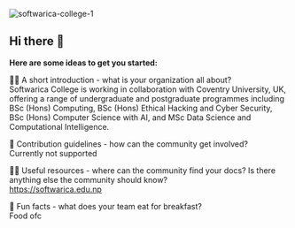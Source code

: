 ![softwarica-college-1](https://github.com/user-attachments/assets/d90fe6cb-dd2b-4ecb-a065-b36cbb063a36)

## Hi there 👋

**Here are some ideas to get you started:**

🙋‍♀️ A short introduction - what is your organization all about?\
Softwarica College is working in collaboration with Coventry University, UK, offering a range of undergraduate and postgraduate programmes including BSc (Hons) Computing, BSc (Hons) Ethical Hacking and Cyber Security, BSc (Hons) Computer Science with AI, and MSc Data Science and Computational Intelligence.

🌈 Contribution guidelines - how can the community get involved?\
Currently not supported

👩‍💻 Useful resources - where can the community find your docs? Is there anything else the community should know?\
https://softwarica.edu.np

🍿 Fun facts - what does your team eat for breakfast?\
Food ofc
